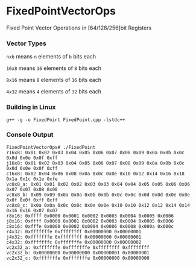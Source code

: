 # FixedPointVectorOps
Fixed Point Vector Operations in [64/128/256]bit Registers

### Vector Types
`nxb`   means `n` elements of `b` bits each

`16x8` means `16` elements of  `8` bits each

`8x16` means  `8` elements of `16` bits each

`4x32` means  `4` elements of `32` bits each

### Building in Linux

    g++ -g -o FixedPoint FixedPoint.cpp -lstdc++ 
    
### Console Output

    FixedPointVectorOps# ./FixedPoint 
    r16x8: 0x01 0x02 0x03 0x04 0x05 0x06 0x07 0x08 0x09 0x0a 0x0b 0x0c 0x0d 0x0e 0x0f 0xff 
    j16x8: 0x01 0x02 0x03 0x04 0x05 0x06 0x07 0x08 0x09 0x0a 0x0b 0x0c 0x0d 0x0e 0x0f 0xff 
    c16x8: 0x02 0x04 0x06 0x08 0x0a 0x0c 0x0e 0x10 0x12 0x14 0x16 0x18 0x1a 0x1c 0x1e 0xfe 
    vc8x8_a: 0x01 0x01 0x02 0x02 0x03 0x03 0x04 0x04 0x05 0x05 0x06 0x06 0x07 0x07 0x08 0x08 
    vc8x8_b: 0x09 0x09 0x0a 0x0a 0x0b 0x0b 0x0c 0x0c 0x0d 0x0d 0x0e 0x0e 0x0f 0x0f 0xff 0xff 
    vc8x8_c: 0x0a 0x0a 0x0c 0x0c 0x0e 0x0e 0x10 0x10 0x12 0x12 0x14 0x14 0x16 0x16 0x07 0x07 
    r8x16: 0xffff 0x0000 0x0001 0x0002 0x0003 0x0004 0x0005 0x0006 
    j8x16: 0xffff 0x0000 0x0001 0x0002 0x0003 0x0004 0x0005 0x0006 
    c8x16: 0xfffe 0x0000 0x0002 0x0004 0x0006 0x0008 0x000a 0x000c 
    r4x32: 0xfffffffe 0xffffffff 0x00000000 0x00000001 
    j4x32: 0xfffffffe 0xffffffff 0x00000000 0x00000001 
    c4x32: 0xfffffffc 0xfffffffe 0x00000000 0x00000002 
    vc2x32_a: 0xfffffffe 0xfffffffe 0xffffffff 0xffffffff 
    vc2x32_b: 0x00000000 0x00000000 0x00000001 0x00000001 
    vc2x32_c: 0xfffffffe 0xfffffffe 0x00000000 0x00000000 
